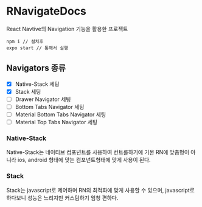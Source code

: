 # RNavigateDocs

React Navtive의 Navigation 기능을 활용한 프로젝트

```
npm i // 설치후
expo start // 통해서 실행
```

## Navigators 종류

- [x] Native-Stack 세팅
- [x] Stack 세팅
- [ ] Drawer Navigator 세팅
- [ ] Bottom Tabs Navigator 세팅
- [ ] Material Bottom Tabs Navigator 세팅
- [ ] Material Top Tabs Navigator 세팅

### Native-Stack

Native-Stack는 네이티브 컴포넌트를 사용하여 컨트롤하기에 기본 RN에 맞춤형이 아니라 ios, android 형태에 맞는 컴포넌트형태에 맞게 사용이 된다.

### Stack

Stack는 javascript로 제어하며 RN의 최적화에 맞게 사용할 수 있으며, javascript로 하다보니 성능은 느리지만 커스텀하기 엄청 편하다.
